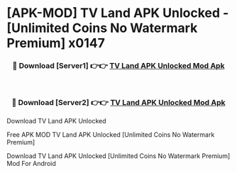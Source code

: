 # [APK-MOD] TV Land APK Unlocked - [Unlimited Coins No Watermark Premium] x0147



<div align="center">
<h3>🔴 Download [Server1] 👉👉 <a href="https://momento.my/?title=TV_Land_APK_Unlocked">TV Land APK Unlocked Mod Apk</a></h3><br>

<h3>🔴 Download [Server2] 👉👉 <a href="https://momento.my/?title=TV_Land_APK_Unlocked">TV Land APK Unlocked Mod Apk</a></h3>
</div>



Download TV Land APK Unlocked 

Free APK MOD TV Land APK Unlocked [Unlimited Coins No Watermark Premium]

Download TV Land APK Unlocked [Unlimited Coins No Watermark Premium] Mod For Android
